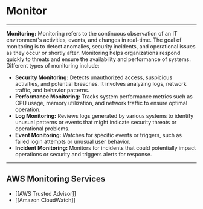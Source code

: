 # Monitor
---------------
**Monitoring:** Monitoring refers to the continuous observation of an IT environment's activities, events, and changes in real-time. The goal of monitoring is to detect anomalies, security incidents, and operational issues as they occur or shortly after. Monitoring helps organizations respond quickly to threats and ensure the availability and performance of systems. Different types of monitoring include:

- **Security Monitoring:** Detects unauthorized access, suspicious activities, and potential breaches. It involves analyzing logs, network traffic, and behavior patterns.
- **Performance Monitoring:** Tracks system performance metrics such as CPU usage, memory utilization, and network traffic to ensure optimal operation.
- **Log Monitoring:** Reviews logs generated by various systems to identify unusual patterns or events that might indicate security threats or operational problems.
- **Event Monitoring:** Watches for specific events or triggers, such as failed login attempts or unusual user behavior.
- **Incident Monitoring:** Monitors for incidents that could potentially impact operations or security and triggers alerts for response.

-------------------
## AWS Monitoring Services
- [[AWS Trusted Advisor]]
- [[Amazon CloudWatch]]